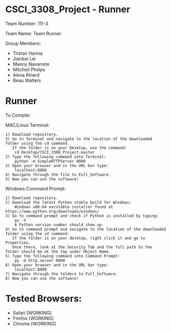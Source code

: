 # CSCI_3308_Project - Runner

Team Number: 111-3

Team Name: Team Runner

Group Members:

  - Tristan Hanna
  - Jianbai Lei
  - Manny Navarrete
  - Mitchell Phelps
  - Alexa Rinard
  - Beau Walters
  
# Runner

To Compile:

  MAC/Linux Terminal:
  
    1) Download repository.
    3) Go to Terminal and navigate to the location of the downloaded folder using the cd command. 
       If the folder is on your Desktop, use the command: 
        cd Desktop/CSCI_3308_Project-master
    2) Type the following command into Terminal: 
        python -m SimpleHTTPServer 8000
    3) Open your browser and in the URL bar type:
        localhost:8000
    4) Navigate through the file to Full_Software.
    5) Now you can use the software!
  
  Windows Command Prompt:
  
    1) Download repository.
    2) Download the latest Python stable build for Windows: 
        Windows x86-64 excutable installer found at https://www.python.org/downloads/windows/
    3) Go to command prompt and check if Python is installed by typing:
        py -V
        A Python version number should show up.
    4) Go to command prompt and navigate to the location of the downloaded folder using the cd command. 
       If the folder is on your desktop, right click it and go to Properties. 
       Once there, look at the Security Tab and the full path to the folder should be at the top under Object Name.
    5) Type the following command into Command Prompt:
        py -m http.server 8000
    6) Open your browser and in the URL bar type:
        localhost:8000
    7) Navigate through the folders to Full_Software.
    8) Now you can use the software!

# Tested Browsers:

  - Safari [WORKING]
  - Firefox [WORKING]
  - Chrome [WORKING]
